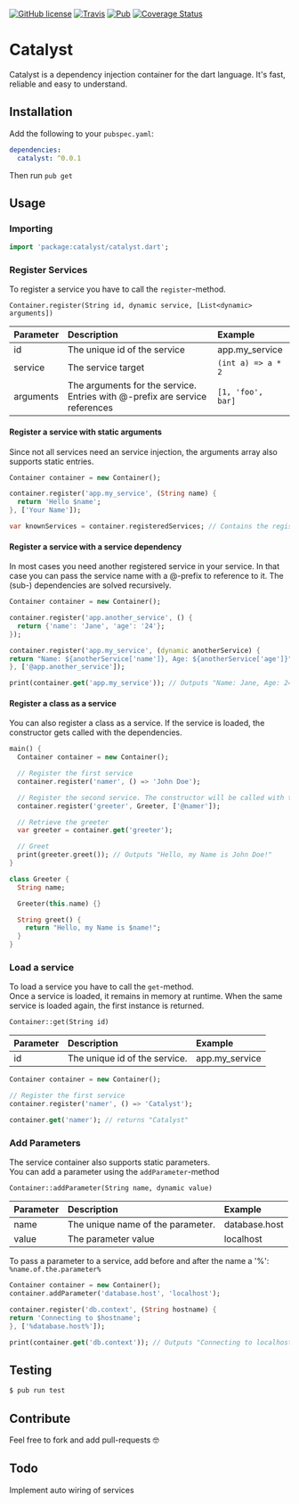 [![GitHub license](https://img.shields.io/github/license/Devtronic/catalyst.svg)](https://github.com/Devtronic/catalyst/blob/master/LICENSE)
[![Travis](https://img.shields.io/travis/Devtronic/catalyst.svg)](https://travis-ci.org/Devtronic/catalyst)
[![Pub](https://img.shields.io/pub/v/catalyst.svg)](https://pub.dartlang.org/packages/catalyst)
[![Coverage Status](https://coveralls.io/repos/github/Devtronic/catalyst/badge.svg?branch=master)](https://coveralls.io/github/Devtronic/catalyst?branch=master)

# Catalyst

Catalyst is a dependency injection container for the dart language.
It's fast, reliable and easy to understand.

## Installation
Add the following to your `pubspec.yaml`:
```yaml
dependencies:
  catalyst: ^0.0.1
```

Then run `pub get`

## Usage

### Importing
```dart
import 'package:catalyst/catalyst.dart';
```

### Register Services
To register a service you have to call the `register`-method.

```
Container.register(String id, dynamic service, [List<dynamic> arguments])
```

|  Parameter | Description                                                                    | Example              |
|:-----------|:-------------------------------------------------------------------------------|:---------------------|
| id         | The unique id of the service                                                   | app.my_service       |
| service    | The service target                                                             | `(int a) => a * 2`   |
| arguments  | The arguments for the service. Entries with @-prefix are service references    | `[1, 'foo', bar]`    |

#### Register a service with static arguments
Since not all services need an service injection, the arguments array also supports static entries.

```dart
Container container = new Container();

container.register('app.my_service', (String name) {
  return 'Hello $name';
}, ['Your Name']);

var knownServices = container.registeredServices; // Contains the registered Service 
```

#### Register a service with a service dependency
In most cases you need another registered service in your service.
In that case you can pass the service name with a @-prefix to reference to it.
The (sub-) dependencies are solved recursively.

```dart
Container container = new Container();

container.register('app.another_service', () {
  return {'name': 'Jane', 'age': '24'};
});

container.register('app.my_service', (dynamic anotherService) {
return "Name: ${anotherService['name']}, Age: ${anotherService['age']}";
}, ['@app.another_service']);

print(container.get('app.my_service')); // Outputs "Name: Jane, Age: 24"
```

#### Register a class as a service
You can also register a class as a service. If the service is loaded, the constructor gets called with the dependencies.

```dart
main() {
  Container container = new Container();

  // Register the first service
  container.register('namer', () => 'John Doe');

  // Register the second service. The constructor will be called with the passed arguments
  container.register('greeter', Greeter, ['@namer']);

  // Retrieve the greeter
  var greeter = container.get('greeter');

  // Greet
  print(greeter.greet()); // Outputs "Hello, my Name is John Doe!"
}

class Greeter {
  String name;

  Greeter(this.name) {}

  String greet() {
    return "Hello, my Name is $name!";
  }
}
```

### Load a service
To load a service you have to call the `get`-method.  
Once a service is loaded, it remains in memory at runtime.
When the same service is loaded again, the first instance is returned.

```
Container::get(String id)
```
|  Parameter | Description                     | Example        |
|:-----------|:--------------------------------|:---------------|
| id         | The unique id of the service.   | app.my_service |


```dart
Container container = new Container();

// Register the first service
container.register('namer', () => 'Catalyst');

container.get('namer'); // returns "Catalyst"
```

### Add Parameters
The service container also supports static parameters.  
You can add a parameter using the `addParameter`-method
```
Container::addParameter(String name, dynamic value)
```
|  Parameter | Description                       | Example        |
|:-----------|:----------------------------------|:---------------|
| name       | The unique name of the parameter. | database.host  |
| value      | The parameter value               | localhost      |

To pass a parameter to a service, add before and after the name a '%': `%name.of.the.parameter%`
```dart
Container container = new Container();
container.addParameter('database.host', 'localhost');

container.register('db.context', (String hostname) {
return 'Connecting to $hostname';
}, ['%database.host%']);

print(container.get('db.context')); // Outputs "Connecting to localhost"
```

## Testing

```bash
$ pub run test
```

## Contribute
Feel free to fork and add pull-requests 🤓

## Todo
Implement auto wiring of services